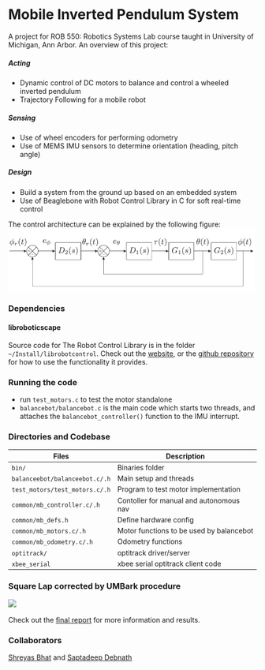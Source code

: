 # Mobile Inverted Pendulum System

A project for ROB 550: Robotics Systems Lab course taught in University of Michigan, Ann Arbor. An overview of this project:
##### Acting
- Dynamic control of DC motors to balance and control a wheeled inverted pendulum
- Trajectory Following for a mobile robot

##### Sensing 
- Use of wheel encoders for performing odometry
- Use of MEMS IMU sensors to determine orientation (heading, pitch angle)

##### Design
- Build a system from the ground up based on an embedded system
- Use of Beaglebone with Robot Control Library in C for soft real-time control


The control architecture can be explained by the following figure: 
<img src="fullcontrol.PNG" width="500">

### Dependencies
#### libroboticscape
Source code for The Robot Control Library is in the folder `~/Install/librobotcontrol`. Check out the [website](http://strawsondesign.com/docs/librobotcontrol/index.html), or the [github repository](https://github.com/StrawsonDesign/librobotcontrol) for how to use the functionality it provides.


### Running the code
- run `test_motors.c` to test the motor standalone
- `balancebot/balancebot.c` is the main code which starts two threads, and attaches the `balancebot_controller()` function to the IMU interrupt.

### Directories and Codebase 

| Files                             | Description   |
| -------------                     | -------------  |
| `bin/`                            | Binaries folder  |
| `balanceebot/balanceebot.c/.h`    | Main setup and threads |
| `test_motors/test_motors.c/.h`    | Program to test motor implementation|
| `common/mb_controller.c/.h `      | Contoller for manual and autonomous nav |
| `common/mb_defs.h  `              | Define hardware config|
| `common/mb_motors.c/.h  `         | Motor functions to be used by balancebot|
| `common/mb_odometry.c/.h	`       | Odometry functions|
| `optitrack/`                      | optitrack driver/server|
| `xbee_serial`                     | xbee serial optitrack client code|


### Square Lap corrected by UMBark procedure

<img src="squarelap.gif" width="500">

Check out the [final report](https://github.com/saptadeb/balanceBot/blob/master/05-balancebot-w20.pdf) for more information and results.

### Collaborators
[Shreyas Bhat](https://www.linkedin.com/in/shreyas-bhat-42a07410a/) and [Saptadeep Debnath](https://www.linkedin.com/in/saptadeep-deb/)


